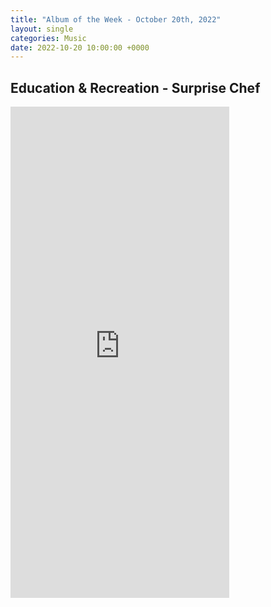```yaml
---
title: "Album of the Week - October 20th, 2022"
layout: single
categories: Music
date: 2022-10-20 10:00:00 +0000
---
```


## Education & Recreation - Surprise Chef

<iframe style="border: 0; width: 350px; height: 786px;" src="https://bandcamp.com/EmbeddedPlayer/album=341366966/size=large/bgcol=ffffff/linkcol=0687f5/transparent=true/" seamless><a href="https://surprisechef.bandcamp.com/album/education-recreation">Education &amp; Recreation by Surprise Chef</a></iframe>

